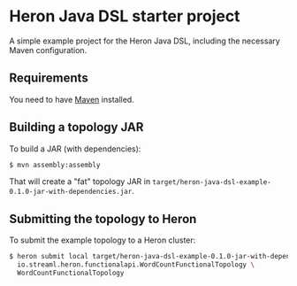 # Heron Java DSL starter project

A simple example project for the Heron Java DSL, including the necessary Maven configuration.

## Requirements

You need to have [Maven](https://maven.apache.org) installed.

## Building a topology JAR

To build a JAR (with dependencies):

```bash
$ mvn assembly:assembly
```

That will create a "fat" topology JAR in `target/heron-java-dsl-example-0.1.0-jar-with-dependencies.jar`.

## Submitting the topology to Heron

To submit the example topology to a Heron cluster:

```bash
$ heron submit local target/heron-java-dsl-example-0.1.0-jar-with-dependencies.jar \
  io.streaml.heron.functionalapi.WordCountFunctionalTopology \
  WordCountFunctionalTopology
```
